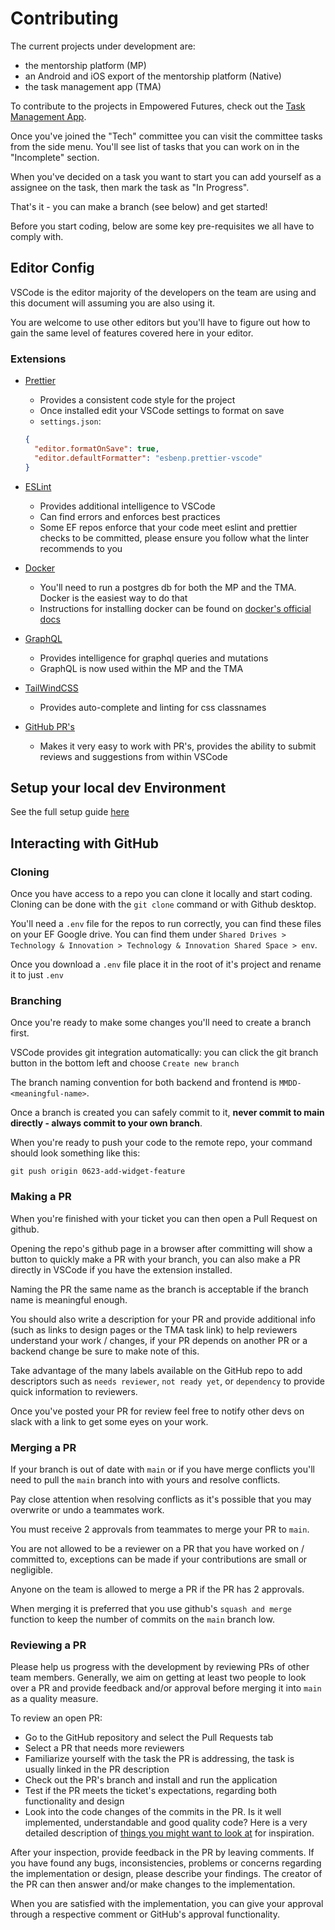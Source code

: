 # Contributing

The current projects under development are:

- the mentorship platform (MP)
- an Android and iOS export of the mentorship platform (Native)
- the task management app (TMA)

To contribute to the projects in Empowered Futures, check out the [Task Management App](https://mango-ground-0adc9dc10.3.azurestaticapps.net).

Once you've joined the "Tech" committee you can visit the committee tasks from the side menu. You'll see list of tasks that you can work on in the "Incomplete" section.

When you've decided on a task you want to start you can add yourself as a assignee on the task, then mark the task as "In Progress".

That's it - you can make a branch (see below) and get started!

Before you start coding, below are some key pre-requisites we all have to comply with.

## Editor Config

VSCode is the editor majority of the developers on the team are using and this document will assuming you are also using it.

You are welcome to use other editors but you'll have to figure out how to gain the same level of features covered here in your editor.

### Extensions

- [Prettier](https://marketplace.visualstudio.com/items?itemName=esbenp.prettier-vscode)

  - Provides a consistent code style for the project
  - Once installed edit your VSCode settings to format on save
  - `settings.json`:

  ```json
  {
    "editor.formatOnSave": true,
    "editor.defaultFormatter": "esbenp.prettier-vscode"
  }
  ```

- [ESLint](https://marketplace.visualstudio.com/items?itemName=dbaeumer.vscode-eslint)

  - Provides additional intelligence to VSCode
  - Can find errors and enforces best practices
  - Some EF repos enforce that your code meet eslint and prettier checks to be committed, please ensure you follow what the linter recommends to you

- [Docker](https://marketplace.visualstudio.com/items?itemName=ms-azuretools.vscode-docker)

  - You'll need to run a postgres db for both the MP and the TMA. Docker is the easiest way to do that
  - Instructions for installing docker can be found on [docker's official docs](https://docs.docker.com/get-docker/)

- [GraphQL](https://marketplace.visualstudio.com/items?itemName=GraphQL.vscode-graphql)

  - Provides intelligence for graphql queries and mutations
  - GraphQL is now used within the MP and the TMA

- [TailWindCSS](https://marketplace.visualstudio.com/items?itemName=bradlc.vscode-tailwindcss)

  - Provides auto-complete and linting for css classnames

- [GitHub PR's](https://marketplace.visualstudio.com/items?itemName=GitHub.vscode-pull-request-github)
  - Makes it very easy to work with PR's, provides the ability to submit reviews and suggestions from within VSCode

## Setup your local dev Environment

See the full setup guide [here](./edu/local-env-guides.md)

## Interacting with GitHub

### Cloning

Once you have access to a repo you can clone it locally and start coding. Cloning can be done with the `git clone` command or with Github desktop.

You'll need a `.env` file for the repos to run correctly, you can find these files on your EF Google drive. You can find them under `Shared Drives > Technology & Innovation > Technology & Innovation Shared Space > env`.

Once you download a `.env` file place it in the root of it's project and rename it to just `.env`

### Branching

Once you're ready to make some changes you'll need to create a branch first.

VSCode provides git integration automatically: you can click the
git branch button in the bottom left and choose `Create new branch`

The branch naming convention for both backend and frontend is
`MMDD-<meaningful-name>`.

Once a branch is created you can safely commit to it, **never commit to main directly - always commit to your own branch**.

When you're ready to push your code to the remote repo, your command should look something like this:

```
git push origin 0623-add-widget-feature
```

### Making a PR

When you're finished with your ticket you can then open a Pull Request on github.

Opening the repo's github page in a browser after committing will show a button to quickly make a PR with your branch, you can also make a PR directly in VSCode if you have the extension installed.

Naming the PR the same name as the branch is acceptable if the branch name is meaningful enough.

You should also write a description for your PR and provide additional info (such as links to design pages or the TMA task link) to help reviewers understand your work / changes, if your PR depends on another PR or a backend change be sure to make note of this.

Take advantage of the many labels available on the GitHub repo to add descriptors such as `needs reviewer`, `not ready yet`, or `dependency` to provide quick information to reviewers.

Once you've posted your PR for review feel free to notify other devs on slack with a link to get some eyes on your work.

### Merging a PR

If your branch is out of date with `main` or if you have merge conflicts you'll need to pull the `main` branch into with yours and resolve conflicts.

Pay close attention when resolving conflicts as it's possible that you may overwrite or undo a teammates work.

You must receive 2 approvals from teammates to merge your PR to `main`.

You are not allowed to be a reviewer on a PR that you have worked on / committed to, exceptions can be made if your contributions are small or negligible.

Anyone on the team is allowed to merge a PR if the PR has 2 approvals.

When merging it is preferred that you use github's `squash and merge` function to keep the number of commits on the `main` branch low.

### Reviewing a PR

Please help us progress with the development by reviewing PRs of other team members.
Generally, we aim on getting at least two people to look over a PR and provide feedback and/or approval before merging it into `main` as a quality measure.

To review an open PR:

- Go to the GitHub repository and select the Pull Requests tab
- Select a PR that needs more reviewers
- Familiarize yourself with the task the PR is addressing, the task is usually linked in the PR description
- Check out the PR's branch and install and run the application
- Test if the PR meets the ticket's expectations, regarding both functionality and design
- Look into the code changes of the commits in the PR. Is it well implemented, understandable and good quality code? Here is a very detailed description of [things you might want to look at](https://google.github.io/eng-practices/review/reviewer/looking-for.html) for inspiration.

After your inspection, provide feedback in the PR by leaving comments. If you have found any bugs, inconsistencies, problems or concerns regarding the implementation or design, please describe your findings. The creator of the PR can then answer and/or make changes to the implementation.

When you are satisfied with the implementation, you can give your approval through a respective comment or GitHub's approval functionality.
